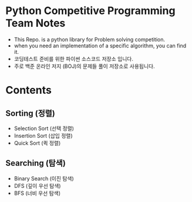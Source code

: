 # Python Competitive Programming Team Notes
* This Repo. is a python library for Problem solving competition.
* when you need an implementation of a specific algorithm, you can find it.
* 코딩테스트 준비를 위한 파이썬 소스코드 저장소 입니다.
* 주로 백준 온라인 저지 (BOJ)의 문제들 풀이 저장소로 사용됩니다.

# Contents

## Sorting (정렬)
* Selection Sort (선택 정렬)
* Insertion Sort (삽입 정렬)
* Quick Sort (퀵 정렬)

## Searching (탐색)
* Binary Search (이진 탐색)
* DFS (깊이 우선 탐색)
* BFS (너비 우선 탐색)
